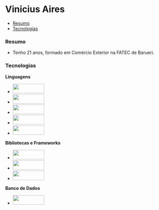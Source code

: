 # Vinicius Aires

<!--ts-->
   * [Resumo](#resumo)
   * [Tecnologias](#tecnologias)
<!--te-->

### Resumo
- Tenho 21 anos, formado em Comércio Exterior na FATEC de Barueri. 

### Tecnologias
**Linguagens**
- <code><img height="30" width="100" src= "https://img.shields.io/badge/HTML5-E34F26?style=for-the-badge&logo=html5&logoColor=white"></code>
- <code><img height="30" width="100" src= "https://img.shields.io/badge/CSS3-1572B6?style=for-the-badge&logo=css3&logoColor=white"></code>
- <code><img height="30" width="100" src= "https://img.shields.io/badge/Sass-CC6699?style=for-the-badge&logo=sass&logoColor=white"></code>
- <code><img height="30" width="100" src= "https://img.shields.io/badge/JavaScript-323330?style=for-the-badge&logo=javascript&logoColor=F7DF1E"></code>
- <code><img height="30" width="100" src= "https://img.shields.io/badge/Node.js-339933?style=for-the-badge&logo=nodedotjs&logoColor=white"></code>

**Bibliotecas e Frameworks**
- <code><img height="30" width="100" src= "https://img.shields.io/badge/React-20232A?style=for-the-badge&logo=react&logoColor=61DAFB"></code>
- <code><img height="30" width="100" src= "https://img.shields.io/badge/Express.js-000000?style=for-the-badge&logo=express&logoColor=white"></code>
- <code><img height="30" width="100" src= "https://img.shields.io/badge/Expo-1B1F23?style=for-the-badge&logo=expo&logoColor=white"></code>

**Banco de Dados**
- <code><img height="30" width="100" src= "https://img.shields.io/badge/MySQL-005C84?style=for-the-badge&logo=mysql&logoColor=white"></code>
